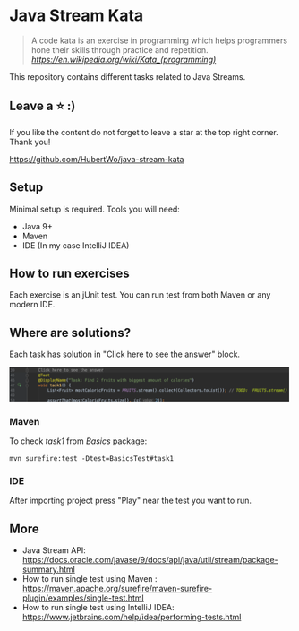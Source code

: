 # Java Stream Kata

> A code kata is an exercise in programming which helps programmers hone their skills through practice and repetition.
> <cite>https://en.wikipedia.org/wiki/Kata_(programming)</cite>

This repository contains different tasks related to Java Streams. 

## Leave a :star: :)
If you like the content do not forget to leave a star at the top right corner. Thank you!

https://github.com/HubertWo/java-stream-kata

## Setup
Minimal setup is required. Tools you will need:
 - Java 9+ 
 - Maven
 - IDE (In my case IntelliJ IDEA)
 
## How to run exercises
Each exercise is an jUnit test. 
You can run test from both Maven or any modern IDE. 

## Where are solutions?
Each task has solution in "Click here to see the answer" block.

<img src="https://github.com/HubertWo/java-stream-kata/blob/master/img/solution.png?raw=true" width="500px">

### Maven
To check *task1* from *Basics* package:
```
mvn surefire:test -Dtest=BasicsTest#task1
```

### IDE
After importing project press "Play" near the test you want to run.

## More
- Java Stream API: https://docs.oracle.com/javase/9/docs/api/java/util/stream/package-summary.html
- How to run single test using Maven : https://maven.apache.org/surefire/maven-surefire-plugin/examples/single-test.html
- How to run single test using IntelliJ IDEA: https://www.jetbrains.com/help/idea/performing-tests.html 
